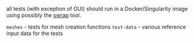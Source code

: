 all tests (with exception of GUI) should run in a Docker/Singularity image using possibly 
the [swrap](https://github.com/flow123d/swrap) tool.

`meshes` - tests for mesh creation functions
`test-data` - various reference input data for the tests

